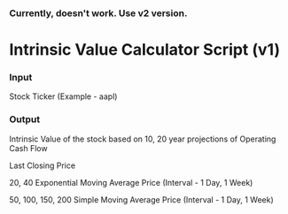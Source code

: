 ### Currently, doesn't work. Use v2 version.

# Intrinsic Value Calculator Script (v1)

 ### Input
 Stock Ticker (Example - aapl)
 
 ### Output
 Intrinsic Value of the stock based on 10, 20 year projections of Operating Cash Flow
 
 Last Closing Price
 
 20, 40 Exponential Moving Average Price (Interval - 1 Day, 1 Week)
 
 50, 100, 150, 200 Simple Moving Average Price (Interval - 1 Day, 1 Week)

